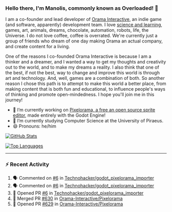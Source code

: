### Hello there, I'm Manolis, commonly known as Overloaded! 👋
I am a co-founder and lead developer of [Orama Interactive](https://www.orama-interactive.com/), an indie game (and software, apparently) development team. I love [science and learning](https://github.com/OverloadedOrama/KnowledgeBase), games, art, animals, dreams, chocolate, automation, robots, life, the Universe. I do not love coffee, coffee is overrated. We're currently just a group of friends who dream of one day making Orama an actual company, and create content for a living.

One of the reasons I co-founded Orama Interactive is because I am a thinker and a dreamer, and I wanted a way to get my thoughts and creativity out to the world, and to make my dreams a reality. I also think that one of the best, if not the best, way to change and improve this world is through art and technology. And, well, games are a combination of both. So another reason I chose this path is to attempt to make this world a better place, from making content that is both fun and educational, to influence people's ways of thinking and promote open-mindedness. I hope you'll join me in this journey!

- 🔭 I’m currently working on [Pixelorama, a free an open source sprite editor](https://github.com/Orama-Interactive/Pixelorama), made entirely with the Godot Engine!
- 🌱 I’m currently studying Computer Science at the University of Piraeus.
- 😄 Pronouns: he/him

[![GitHub Stats](https://github-readme-stats.vercel.app/api/?username=OverloadedOrama&show_icons=true&theme=merko)](https://github.com/anuraghazra/github-readme-stats)

[![Top Languages](https://github-readme-stats.vercel.app/api/top-langs/?username=OverloadedOrama&layout=compact&theme=merko)](https://github.com/anuraghazra/github-readme-stats)

---

### :zap: Recent Activity

<!--START_SECTION:activity-->
1. 🗣 Commented on [#6](https://github.com/Technohacker/godot_pixelorama_importer/issues/6) in [Technohacker/godot_pixelorama_importer](https://github.com/Technohacker/godot_pixelorama_importer)
2. 🗣 Commented on [#6](https://github.com/Technohacker/godot_pixelorama_importer/issues/6) in [Technohacker/godot_pixelorama_importer](https://github.com/Technohacker/godot_pixelorama_importer)
3. 💪 Opened PR [#6](https://github.com/Technohacker/godot_pixelorama_importer/pull/6) in [Technohacker/godot_pixelorama_importer](https://github.com/Technohacker/godot_pixelorama_importer)
4. 🎉 Merged PR [#630](https://github.com/Orama-Interactive/Pixelorama/pull/630) in [Orama-Interactive/Pixelorama](https://github.com/Orama-Interactive/Pixelorama)
5. 💪 Opened PR [#629](https://github.com/Orama-Interactive/Pixelorama/pull/629) in [Orama-Interactive/Pixelorama](https://github.com/Orama-Interactive/Pixelorama)
<!--END_SECTION:activity-->

<!--
**OverloadedOrama/OverloadedOrama** is a ✨ _special_ ✨ repository because its `README.md` (this file) appears on your GitHub profile.

Here are some ideas to get you started:

- 👯 I’m looking to collaborate on ...
- 🤔 I’m looking for help with ...
- 💬 Ask me about ...
- 📫 How to reach me: ...
- ⚡ Fun fact: ...
-->
